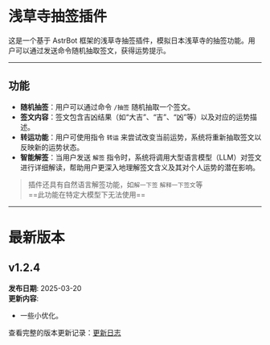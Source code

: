 # 浅草寺抽签插件

这是一个基于 AstrBot 框架的浅草寺抽签插件，模拟日本浅草寺的抽签功能。用户可以通过发送命令随机抽取签文，获得运势提示。

---

## 功能

- **随机抽签**：用户可以通过命令 `/抽签` 随机抽取一个签文。
- **签文内容**：签文包含吉凶结果（如“大吉”、“吉”、“凶”等）以及对应的运势描述。
- **转运功能**：用户可使用指令 `转运` 来尝试改变当前运势，系统将重新抽取签文以反映新的运势状态。
- **智能解签**：当用户发送 `解签` 指令时，系统将调用大型语言模型（LLM）对签文进行详细解读，帮助用户更深入地理解签文含义及其对个人运势的潜在影响。
>插件还具有自然语言解签功能，如`解一下签` `解释一下签文`等 <br>==此功能在特定大模型下无法使用==

---
# 最新版本

## v1.2.4
**发布日期**: 2025-03-20  
**更新内容**:
- 一些小优化。


查看完整的版本更新记录：[更新日志](CHANGELOG.md)